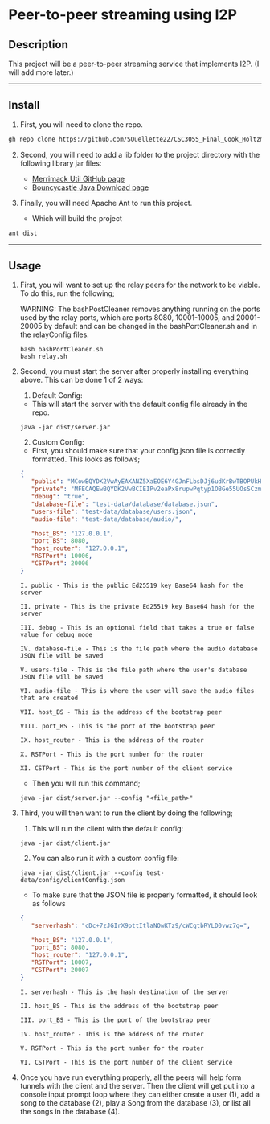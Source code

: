 # Peer-to-peer streaming using I2P

## Description

This project will be a peer-to-peer streaming service that implements I2P. (I will add more later.)

---

## Install

1. First, you will need to clone the repo.

```bash
gh repo clone https://github.com/SOuellette22/CSC3055_Final_Cook_Holtzman_Ouellette
```

2. Second, you will need to add a lib folder to the project directory with the following library jar files:

   - [Merrimack Util GitHub page](https://github.com/kisselz/merrimackutil)
   - [Bouncycastle Java Download page](https://www.bouncycastle.org/download/bouncy-castle-java/)

3. Finally, you will need Apache Ant to run this project.

   - Which will build the project

```bash
ant dist
```

---

## Usage

1. First, you will want to set up the relay peers for the network to be viable. To do this, run the following;

      WARNING: The bashPostCleaner removes anything running on the ports used by the relay ports, which are ports 8080, 10001-10005, and 20001-20005 by default and can be changed in the bashPortCleaner.sh and in the relayConfig files.

      ```
      bash bashPortCleaner.sh
      bash relay.sh
      ```

2. Second, you must start the server after properly installing everything above. This can be done 1 of 2 ways:

   1. Default Config:
   - This will start the server with the default config file already in the repo.
   ```
   java -jar dist/server.jar
   ```
   2. Custom Config:
   - First, you should make sure that your config.json file is correctly formatted. This looks as follows;
   ```json
   {
      "public": "MCowBQYDK2VwAyEAKANZ5XaEOE6Y4GJnFLbsDJj6udKrBwTBOPUkH6MQrt8=",
      "private": "MFECAQEwBQYDK2VwBCIEIPv2eaPx8rupwPqtyp1OBGe55UOsSCzmvuh0EHeNsHSPgSEAKANZ5XaEOE6Y4GJnFLbsDJj6udKrBwTBOPUkH6MQrt8=",
      "debug": "true",
      "database-file": "test-data/database/database.json",
      "users-file": "test-data/database/users.json",
      "audio-file": "test-data/database/audio/",

      "host_BS": "127.0.0.1",
      "port_BS": 8080,
      "host_router": "127.0.0.1",
      "RSTPort": 10006,
      "CSTPort": 20006
   }
   ```
       I. public - This is the public Ed25519 key Base64 hash for the server

       II. private - This is the private Ed25519 key Base64 hash for the server

       III. debug - This is an optional field that takes a true or false value for debug mode

       IV. database-file - This is the file path where the audio database JSON file will be saved

       V. users-file - This is the file path where the user's database JSON file will be saved

       VI. audio-file - This is where the user will save the audio files that are created

       VII. host_BS - This is the address of the bootstrap peer

       VIII. port_BS - This is the port of the bootstrap peer

       IX. host_router - This is the address of the router

       X. RSTPort - This is the port number for the router

       XI. CSTPort - This is the port number of the client service

   - Then you will run this command;
   ```
   java -jar dist/server.jar --config "<file_path>"
   ```

3. Third, you will then want to run the client by doing the following;

   1. This will run the client with the default config:
   ```
   java -jar dist/client.jar
   ```
   2. You can also run it with a custom config file:
   ```
   java -jar dist/client.jar --config test-data/config/clientConfig.json
   ```
      - To make sure that the JSON file is properly formatted, it should look as follows

      ```json
      {
         "serverhash": "cDc+7zJGIrX9pttItlaNOwKTz9/cWCgtbRYLD0vwz7g=",

         "host_BS": "127.0.0.1",
         "port_BS": 8080,
         "host_router": "127.0.0.1",
         "RSTPort": 10007,
         "CSTPort": 20007
      }
      ```

       I. serverhash - This is the hash destination of the server

       II. host_BS - This is the address of the bootstrap peer

       III. port_BS - This is the port of the bootstrap peer

       IV. host_router - This is the address of the router

       V. RSTPort - This is the port number for the router

       VI. CSTPort - This is the port number of the client service

4. Once you have run everything properly, all the peers will help form tunnels with the client and the server. Then the client will get put into a console input prompt loop where they can either create a user (1), add a song to the database (2), play a Song from the database (3), or list all the songs in the database (4). 

